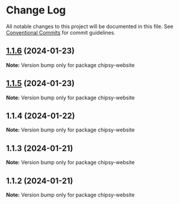 # Change Log

All notable changes to this project will be documented in this file.
See [Conventional Commits](https://conventionalcommits.org) for commit guidelines.

## [1.1.6](https://github.com/lokesh-coder/chipsy/compare/chipsy-website@1.1.5...chipsy-website@1.1.6) (2024-01-23)

**Note:** Version bump only for package chipsy-website

## [1.1.5](https://github.com/lokesh-coder/chipsy/compare/chipsy-website@1.1.4...chipsy-website@1.1.5) (2024-01-23)

**Note:** Version bump only for package chipsy-website

## 1.1.4 (2024-01-22)

**Note:** Version bump only for package chipsy-website

## 1.1.3 (2024-01-21)

**Note:** Version bump only for package chipsy-website

## 1.1.2 (2024-01-21)

**Note:** Version bump only for package chipsy-website
